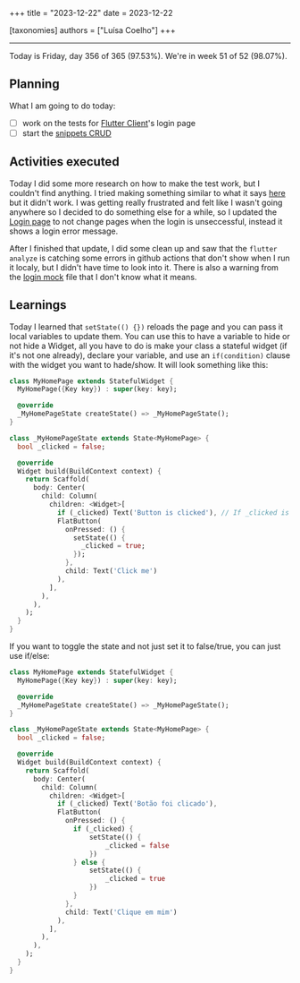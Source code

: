 +++
title = "2023-12-22"
date = 2023-12-22

[taxonomies]
authors = ["Luísa Coelho"]
+++

---

Today is Friday, day 356 of 365 (97.53%). We're in week 51 of 52 (98.07%).

## Planning

What I am going to do today:

- [ ] work on the tests for [Flutter Client](https://github.com/OmnicodeSolutions/luisa_drf_flutter_client/issues/1)'s login page
- [ ] start the [snippets CRUD](https://github.com/OmnicodeSolutions/luisa_drf_flutter_client/issues/2)

## Activities executed

Today I did some more research on how to make the test work, but I couldn't find anything. I tried making something similar to what it says [here](https://dev.to/manuelvargastapia/how-to-test-static-members-with-mockito-in-flutter-2139) but it didn't work. I was getting really frustrated and felt like I wasn't going anywhere so I decided to do something else for a while, so I updated the [Login page](https://github.com/OmnicodeSolutions/luisa_drf_flutter_client/blob/login/lib/login.dart) to not change pages when the login is unseccessful, instead it shows a login error message.

After I finished that update, I did some clean up and saw that the `flutter analyze` is catching some errors in github actions that don't show when I run it localy, but I didn't have time to look into it. There is also a warning from the [login mock](https://github.com/OmnicodeSolutions/luisa_drf_flutter_client/blob/login/test/login_test.mocks.dart) file that I don't know what it means.

## Learnings

Today I learned that `setState(() {})` reloads the page and you can pass it local variables to update them. You can use this to have a variable to hide or not hide a Widget, all you have to do is make your class a stateful widget (if it's not one already), declare your variable, and use an `if(condition)` clause with the widget you want to hade/show. It will look something like this:

```dart
class MyHomePage extends StatefulWidget {
  MyHomePage({Key key}) : super(key: key);

  @override
  _MyHomePageState createState() => _MyHomePageState();
}

class _MyHomePageState extends State<MyHomePage> {
  bool _clicked = false;

  @override
  Widget build(BuildContext context) {
    return Scaffold(
      body: Center(
        child: Column(
          children: <Widget>[
            if (_clicked) Text('Button is clicked'), // If _clicked is true, the Text widget will be shown
            FlatButton(
              onPressed: () {
                setState(() {
                  _clicked = true;
                });
              },
              child: Text('Click me')
            ),
          ],
        ),
      ),
    );
  }
}
```

If you want to toggle the state and not just set it to false/true, you can just use if/else:

```dart
class MyHomePage extends StatefulWidget {
  MyHomePage({Key key}) : super(key: key);

  @override
  _MyHomePageState createState() => _MyHomePageState();
}

class _MyHomePageState extends State<MyHomePage> {
  bool _clicked = false;

  @override
  Widget build(BuildContext context) {
    return Scaffold(
      body: Center(
        child: Column(
          children: <Widget>[
            if (_clicked) Text('Botão foi clicado'),
            FlatButton(
              onPressed: () {
                if (_clicked) {
                    setState(() {
                        _clicked = false
                    })
                } else {
                    setState(() {
                        _clicked = true
                    })
                }
              },
              child: Text('Clique em mim')
            ),
          ],
        ),
      ),
    );
  }
}
```
